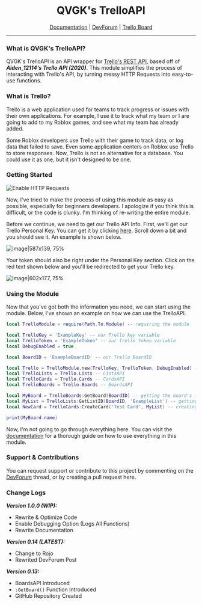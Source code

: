 <div align=center>

# QVGK's TrelloAPI
[Documentation](https://docs.qvgk.org/trelloapi/) | [DevForum](https://devforum.roblox.com/t/qvgks-trelloapi/2090796) | [Trello Board](https://trello.com/b/w0j1CQz2)

---

</div>

### What is QVGK's TrelloAPI?
QVGK's TrelloAPI is an API wrapper for [Trello's REST API](https://developer.atlassian.com/cloud/trello/rest/), based off of ***Aiden_12114's Trello API (2020)***. This module simplifies the process of interacting with Trello's API, by turning messy HTTP Requests into easy-to-use functions.

### What is Trello?
Trello is a web application used for teams to track progress or issues with their own applications. For example, I use it to track what my team or I are going to add to my Roblox games, and see what my team has already added.

Some Roblox developers use Trello with their game to track data, or log data that failed to save. Even some application centers on Roblox use Trello to store responses.
Now, Trello is not an alternative for a database. You could use it as one, but it isn't designed to be one.

### Getting Started

![Enable HTTP Requests](https://img.shields.io/static/v1?label=%E2%9A%A0&message=Enable%20HTTP%20Requests&color=orange&style=for-the-badge)

Now, I've tried to make the process of using this module as easy as possible, especially for beginners developers. I apologize if you think this is difficult, or the code is clunky. I'm thinking of re-writing the entire module.

Before we continue, we need to get our Trello API Info. First, we'll get our Trello Personal Key. You can get it by clicking [here](https://trello.com/app-key). Scroll down a bit and you should see it. An example is shown below.

![image|587x139, 75%](https://devforum-uploads.s3.dualstack.us-east-2.amazonaws.com/uploads/original/4X/7/d/5/7d512eb7cc94916bf924630be725b351b7818775.png)

Your token should also be right under the Personal Key section. Click on the red text shown below and you'll be redirected to get your Trello key.

![image|602x177, 75%](https://devforum-uploads.s3.dualstack.us-east-2.amazonaws.com/uploads/original/4X/b/1/8/b185511c4bc81539c5a8a98b004445f83b1daee4.png)

### Using the Module
Now that you've got both the information you need, we can start using the module. Below, I've shown an example on how we can use the TrelloAPI.

```lua
local TrelloModule = require(Path.To.Module) -- requiring the module

local TrelloKey = 'ExampleKey' -- our Trello key variable
local TrelloToken = 'ExampleToken' -- our Trello token variable
local DebugEnabled = true

local BoardID = 'ExampleBoardID' -- our Trello BoardID

local Trello = TrelloModule.new(TrelloKey, TrelloToken, DebugEnabled) -- us creating a new Trello object, and enabling Debugging.
local TrelloLists = Trello.Lists -- ListsAPI
local TrelloCards = Trello.Cards -- CardsAPI
local TrelloBoards = Trello.Boards -- BoardsAPI

local MyBoard = TrelloBoards:GetBoard(BoardID) -- getting the board's info
local MyList = TrelloLists:GetListID(BoardID, 'ExampleList') -- getting an existing list
local NewCard = TrelloCards:CreateCard('Test Card', MyList) -- creating a new card

print(MyBoard.name)
```

Now, I'm not going to go through everything here. You can visit the [documentation](https://docs.qvgk.org/trelloapi) for a thorough guide on how to use everything in this module.

### Support & Contributions
You can request support or contribute to this project by commenting on the [DevForum](https://devforum.roblox.com/t/qvgks-trelloapi/2090796) thread, or by creating a pull request here.

### Change Logs
***Version 1.0.0 (WIP):***
- Rewrite & Optimize Code
- Enable Debugging Option (Logs All Functions)
- Rewrite Documentation

***Version 0.14 (LATEST):***
- Change to Rojo
- Rewrited DevForum Post

***Version 0.13:***
- BoardsAPI Introduced
- `:GetBoard()` Function Introduced
- GitHub Repository Created
